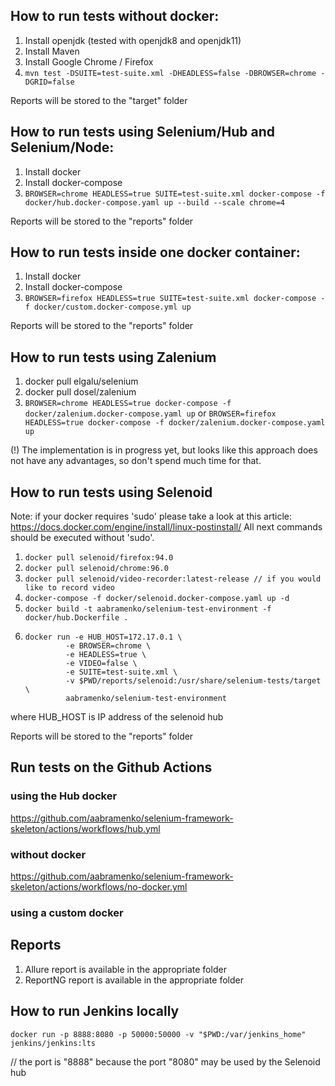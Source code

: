 ## How to run tests without docker:

1. Install openjdk (tested with openjdk8 and openjdk11)
2. Install Maven
3. Install Google Chrome / Firefox
4. `mvn test -DSUITE=test-suite.xml -DHEADLESS=false -DBROWSER=chrome -DGRID=false`

Reports will be stored to the "target" folder


## How to run tests using Selenium/Hub and Selenium/Node:

1. Install docker
2. Install docker-compose
3. `BROWSER=chrome HEADLESS=true SUITE=test-suite.xml docker-compose -f docker/hub.docker-compose.yaml up --build --scale chrome=4`

Reports will be stored to the "reports" folder


## How to run tests inside one docker container:
1. Install docker
2. Install docker-compose
3. `BROWSER=firefox HEADLESS=true SUITE=test-suite.xml docker-compose -f docker/custom.docker-compose.yml up`

Reports will be stored to the "reports" folder

## How to run tests using Zalenium

1. docker pull elgalu/selenium
2. docker pull dosel/zalenium
3. `BROWSER=chrome HEADLESS=true docker-compose -f docker/zalenium.docker-compose.yaml up`
   or
   `BROWSER=firefox HEADLESS=true docker-compose -f docker/zalenium.docker-compose.yaml up`

(!) The implementation is in progress yet, but looks like this approach does not have any advantages, so don't spend much time for that.  


## How to run tests using Selenoid

Note: if your docker requires 'sudo' please take a look at this article: https://docs.docker.com/engine/install/linux-postinstall/
All next commands should be executed without 'sudo'.

1. `docker pull selenoid/firefox:94.0`
2. `docker pull selenoid/chrome:96.0`
3. `docker pull selenoid/video-recorder:latest-release // if you would like to record video`
4. `docker-compose -f docker/selenoid.docker-compose.yaml up -d`
5. `docker build -t aabramenko/selenium-test-environment -f docker/hub.Dockerfile .`
6. ```
   docker run -e HUB_HOST=172.17.0.1 \
            -e BROWSER=chrome \
            -e HEADLESS=true \
            -e VIDEO=false \
            -e SUITE=test-suite.xml \
            -v $PWD/reports/selenoid:/usr/share/selenium-tests/target \
            aabramenko/selenium-test-environment
   ```

where HUB_HOST is IP address of the selenoid hub

Reports will be stored to the "reports" folder


## Run tests on the Github Actions

### using the Hub docker
https://github.com/aabramenko/selenium-framework-skeleton/actions/workflows/hub.yml

### without docker
https://github.com/aabramenko/selenium-framework-skeleton/actions/workflows/no-docker.yml

### using a custom docker



## Reports

1. Allure report is available in the appropriate folder
2. ReportNG report is available in the appropriate folder


## How to run Jenkins locally

`docker run -p 8888:8080 -p 50000:50000 -v "$PWD:/var/jenkins_home" jenkins/jenkins:lts`

// the port is "8888" because the port "8080" may be used by the Selenoid hub
